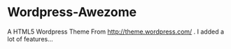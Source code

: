 Wordpress-Awezome
=================

A HTML5 Wordpress Theme From http://theme.wordpress.com/ . I added a lot of features...
